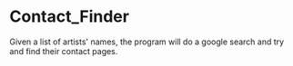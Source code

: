 # Contact_Finder
Given a list of artists' names, the program will do a google search and try and find their contact pages.
